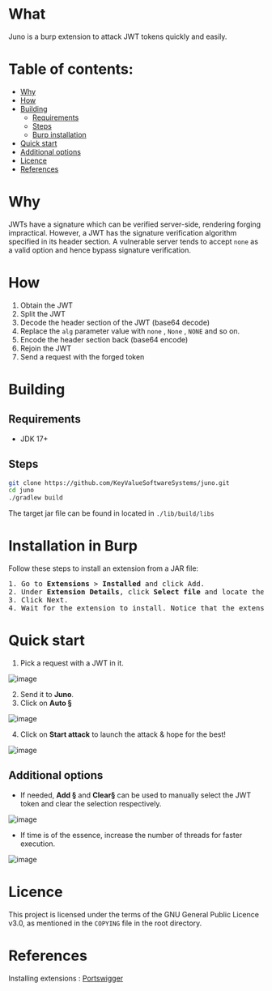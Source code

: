 # What
Juno is a burp extension to attack JWT tokens quickly and easily.

# Table of contents:
+ <a href=https://github.com/KeyValueSoftwareSystems/juno#Why>Why</a>
+ <a href=https://github.com/KeyValueSoftwareSystems/juno#how>How</a>
+ <a href=https://github.com/KeyValueSoftwareSystems/juno#building>Building</a>
  + <a href=https://github.com/KeyValueSoftwareSystems/juno#requirements>Requirements</a>
  + <a href=https://github.com/KeyValueSoftwareSystems/juno#steps>Steps</a>
  + <a href=https://github.com/KeyValueSoftwareSystems/juno#burp-installation>Burp installation</a>
+ <a href=https://github.com/KeyValueSoftwareSystems/juno#quick-start>Quick start</a>
+ <a href=https://github.com/KeyValueSoftwareSystems/juno#additional-options>Additional options</a>
+ <a href=https://github.com/KeyValueSoftwareSystems/juno#licence>Licence</a>
+ <a href=https://github.com/KeyValueSoftwareSystems/juno#references>References</a>

# Why
JWTs have a signature which can be verified server-side, rendering forging impractical.
However, a JWT has the signature verification algorithm specified in its header section.
A vulnerable server tends to accept ```none``` as a valid option and hence bypass signature verification.

# How
1. Obtain the JWT
2. Split the JWT
3. Decode the header section of the JWT (base64 decode)
4. Replace the ```alg```  parameter value with ```none``` , ```None``` , ```NONE``` and so on.
5. Encode the header section back (base64 encode)
6. Rejoin the JWT
7. Send a request with the forged token

# Building

## Requirements
+ JDK 17+

## Steps
```bash
git clone https://github.com/KeyValueSoftwareSystems/juno.git
cd juno
./gradlew build
```
The target jar file can be found in located in ```./lib/build/libs```


# Installation in Burp
Follow these steps to install an extension from a JAR file:
<pre>
1. Go to <b>Extensions</b> > <b>Installed</b> and click Add.
2. Under <b>Extension Details</b>, click <b>Select file</b> and locate the downloaded ```jar``` file.</li>
3. Click Next.</li>
4. Wait for the extension to install. Notice that the extension is now listed in the <b>Installed</b> tab.</li>
</pre>

# Quick start
1. Pick a request with a JWT in it.

![image](https://user-images.githubusercontent.com/60728930/208624128-35f03906-f88d-40fd-991b-1aa9b0f8839c.png)

2. Send it to <b>Juno</b>.
3. Click on <b>Auto §</b>

![image](https://user-images.githubusercontent.com/60728930/208624811-c2c5780a-e483-48f8-9f74-9255feaff153.png)

4. Click on <b>Start attack</b> to launch the attack & hope for the best!

![image](https://user-images.githubusercontent.com/60728930/208585856-f6268c86-36e8-43ce-9b21-2c62ac2aac24.png)

## Additional options
+ If needed, <b>Add §</b> and <b>Clear§</b> can be used to manually select the JWT token and clear the selection respectively.

![image](https://user-images.githubusercontent.com/60728930/208625665-1255aaa0-8c3e-4dd2-9c26-b3d91e773908.png)

+ If time is of the essence, increase the number of threads for faster execution.

![image](https://user-images.githubusercontent.com/60728930/208625489-f70a0952-6bff-4aff-9282-fa443ad47294.png)

# Licence
This project is licensed under the terms of the GNU General Public Licence v3.0, as mentioned in the ```COPYING``` file in the root directory.

# References
Installing extensions : <a href="https://portswigger.net/burp/documentation/desktop/extensions/installing-extensions">Portswigger</a>

